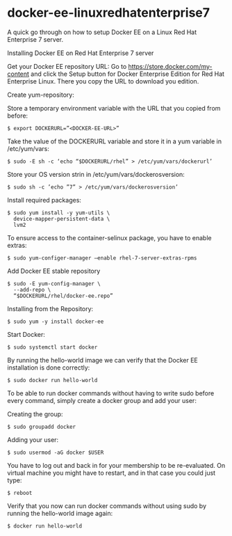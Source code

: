 # docker-ee-linuxredhatenterprise7
A quick go through on how to setup Docker EE on a Linux Red Hat Enterprise 7 server.

Installing Docker EE on Red Hat Enterprise 7 server

Get your Docker EE repository URL:
Go to https://store.docker.com/my-content and click the Setup button for Docker Enterprise Edition for Red Hat Enterprise Linux. There you copy the URL to download you edition.

Create yum-repository:

Store a temporary environment variable with the URL that you copied from before:

	$ export DOCKERURL=”<DOCKER-EE-URL>”
  
Take the value of the DOCKERURL variable and store it in a yum variable in /etc/yum/vars:

	$ sudo -E sh -c ‘echo “$DOCKERURL/rhel” > /etc/yum/vars/dockerurl’

Store your OS version strin in /etc/yum/vars/dockerosversion:

	$ sudo sh -c ’echo ”7” > /etc/yum/vars/dockerosversion’

Install required packages:

	$ sudo yum install -y yum-utils \
	  device-mapper-persistent-data \
	  lvm2

To ensure access to the container-selinux package, you have to enable extras:

	$ sudo yum-configer-manager –enable rhel-7-server-extras-rpms

Add Docker EE stable repository

	$ sudo -E yum-config-manager \
	  --add-repo \
	  “$DOCKERURL/rhel/docker-ee.repo”

Installing from the Repository:

	$ sudo yum -y install docker-ee

Start Docker:

	$ sudo systemctl start docker

By running the hello-world image we can verify that the Docker EE installation is done correctly:

	$ sudo docker run hello-world

To be able to run docker commands without having to write sudo before every command, simply create a docker group and add your user:

Creating the group:

	$ sudo groupadd docker

Adding your user:

	$ sudo usermod -aG docker $USER

You have to log out and back in for your membership to be re-evaluated. On virtual machine you might have to restart, and in that case you could just type:

	$ reboot

Verify that you now can run docker commands without using sudo by running the hello-world image again:

	$ docker run hello-world

